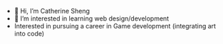 - 👋 Hi, I’m Catherine Sheng
- 👀 I’m interested in learning web design/development
- Interested in pursuing a career in Game development (integrating art into code)
